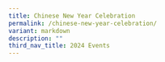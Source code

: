 ```yaml
---
title: Chinese New Year Celebration
permalink: /chinese-new-year-celebration/
variant: markdown
description: ""
third_nav_title: 2024 Events
---
```

